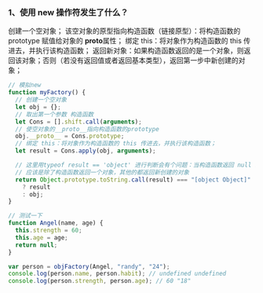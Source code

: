 ### 1、使用 new 操作符发生了什么？

创建一个空对象；
该空对象的原型指向构造函数（链接原型）：将构造函数的 prototype 赋值给对象的 **proto**属性；
绑定 this：将对象作为构造函数的 this 传进去，并执行该构造函数；
返回新对象：如果构造函数返回的是一个对象，则返回该对象；否则（若没有返回值或者返回基本类型），返回第一步中新创建的对象；

```js
// 模拟new
function myFactory() {
  // 创建一个空对象
  let obj = {};
  // 取出第一个参数 构造函数
  let Cons = [].shift.call(arguments);
  // 使空对象的__proto__指向构造函数的prototype
  obj.__proto__ = Cons.prototype;
  // 绑定 this：将对象作为构造函数的 this 传进去，并执行该构造函数；
  let result = Cons.apply(obj, arguments);

  // 这里用typeof result == 'object' 进行判断会有个问题：当构造函数返回 null 时，会有误差，因为 typeof null == 'object'
  // 应该是除了构造函数返回一个对象，其他的都返回新创建的对象
  return Object.prototype.toString.call(result) === "[object Object]"
    ? result
    : obj;
}

// 测试一下
function Angel(name, age) {
  this.strength = 60;
  this.age = age;
  return null;
}

var person = objFactory(Angel, "randy", "24");
console.log(person.name, person.habit); // undefined undefined
console.log(person.strength, person.age); // 60 "18"
```
